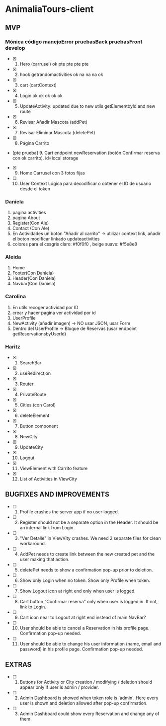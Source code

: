 # AnimaliaTours-client

## MVP

### Mónica código manejoError pruebasBack pruebasFront develop

- [x] 1. Hero (carrusel) ok pte pte pte pte
- [x] 2. hook getrandomactivities ok na na na ok
- [x] 3. cart (cartContext)
- [x] 4. Login ok ok ok ok ok
- [x] 5. UpdateActivity: updated due to new utils getElementbyId and new route
- [x] 6. Revisar Añadir Mascota (addPet)
- [x] 7. Revisar Eliminar Mascota (deletePet)
- [x] 8. Página Carrito
- [pte prueba] 9. Cart endpoint newReservation (botón Confirmar reserva con ok carrito). id=local storage
- [x] 9. Home Carrusel con 3 fotos fijas
- [ ] 10. User Context Lógica para decodificar o obtener el ID de usuario desde el token

### Daniela

1. pagina activities 
2. pagina About
3. Register(Con Ale)
4. Contact (Con Ale)
5. En Actividades un botón "Añadir al carrito" -> utilizar context link, añadir el boton modificar linkado updateactivities
6. colores para el cssgris claro: #f0f0f0 , beige suave: #f5e8e8 

### Aleida

1. Home
2. Footer(Con Daniela)
3. Header(Con Daniela)
4. Navbar(Con Daniela)

### Carolina

1. En utils recoger actividad por ID
2. crear y hacer pagina ver actividad por id
3. UserProfile
4. NewActivity (añadir imagen) -> NO usar JSON, usar Form
5. Dentro del UserProfile -> Bloque de Reservas (usar endpoint getReservationsbyUserId)

### Haritz

- [x] 1. SearchBar
- [x] 2. useRedirection
- [x] 3. Router
- [x] 4. PrivateRoute
- [x] 5. Cities (con Carol)
- [x] 6. deleteElement
- [x] 7. Button component
- [x] 8. NewCity
- [x] 9. UpdateCity
- [x] 10. Logout
- [x] 11. ViewElement with Carrito feature
- [x] 12. List of Activities in ViewCity


## BUGFIXES AND IMPROVEMENTS

- [ ] 1. Profile crashes the server app if no user logged.
- [ ] 2. Register should not be a separate option in the Header. It should be an internal link from Login.
- [ ] 3. "Ver Detalle" in ViewVity crashes. We need 2 separate files for clean workaround.
- [ ] 4. AddPet needs to create link between the new created pet and the user making that action.
- [ ] 5. deletePet needs to show a confirmation pop-up prior to deletion.
- [ ] 6. Show only Login when no token. Show only Profile when token.
- [ ] 7. Show Logout icon at right end only when user is logged.
- [ ] 8. Cart button "Confirmar reserva" only when user is logged in. If not, link to Login.
- [ ] 9. Cart icon near to Logout at right end instead of main NavBar?
- [ ] 10. User should be able to cancel a Reservation in his profile page. Confirmation pop-up needed.
- [ ] 11. User should be able to change his user information (name, email and password) in his profile page. Confirmation pop-up needed.


## EXTRAS

- [ ] 1. Buttons for Activity or City creation / modifying / deletion should appear only if user is admin / provider.
- [ ] 2. Admin Dashboard is showed when token role is 'admin'. Here every user is shown and deletion allowed after pop-up confirmation.
- [ ] 3. Admin Dashboard could show every Reservation and change any of them.
